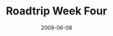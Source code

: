 ---
layout: media
category: media
title: "Roadtrip Week Four"
date: 2009-06-08
description: "Steven and David explore the cost involved in revolutionary activity."
video: "https://s3.amazonaws.com/crossroadsvideomessages/Roadtrip4.mp4"
video-poster: "http://s3.amazonaws.com/crossroads-media/images/legacy/content/Roadtrip4-still.jpg"
---